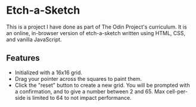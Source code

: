 # Etch-a-Sketch

This is a project I have done as part of The Odin Project's curriculum. It is an online, in-browser version of etch-a-sketch written using HTML, CSS, and vanilla JavaScript.

## Features

- Initialized with a 16x16 grid.
- Drag your pointer across the squares to paint them.
- Click the "reset" button to create a new grid. You will be prompted with a confirmation, and to give a number between 2 and 65. Max cell-per-side is limited to 64 to not impact performance.
